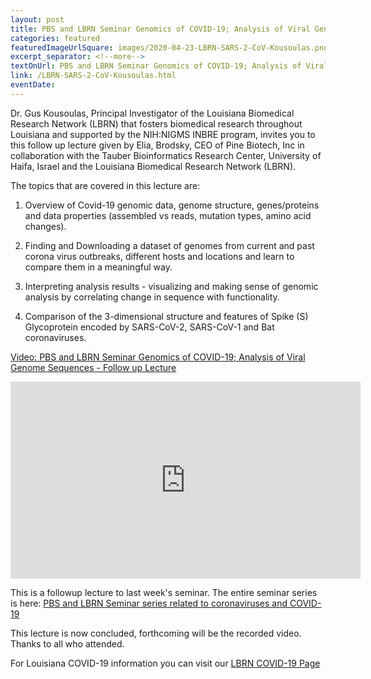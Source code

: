 ```yaml
--- 
layout: post
title: PBS and LBRN Seminar Genomics of COVID-19; Analysis of Viral Genome Sequences - Follow up Lecture
categories: featured
featuredImageUrlSquare: images/2020-04-23-LBRN-SARS-2-CoV-Kousoulas.png
excerpt_separator: <!--more-->
textOnUrl: PBS and LBRN Seminar Genomics of COVID-19; Analysis of Viral Genome Sequences - Follow up Lecture
link: /LBRN-SARS-2-CoV-Kousoulas.html
eventDate:
--- 
```


Dr. Gus Kousoulas, Principal Investigator of the Louisiana Biomedical Research Network (LBRN) that fosters biomedical research throughout Louisiana and supported by the NIH:NIGMS INBRE program, invites you to this follow up lecture given by Elia, Brodsky, CEO of Pine Biotech, Inc in collaboration with the Tauber Bioinformatics Research Center, University of Haifa, Israel and the Louisiana Biomedical Research Network (LBRN). <!--more-->

The topics that are covered in  this lecture are:

1. Overview of Covid-19 genomic data, genome structure, genes/proteins and data properties (assembled vs reads, mutation types, amino acid changes).  

2. Finding and Downloading a dataset of genomes from current and past corona virus outbreaks, different hosts and locations and learn to compare them in a meaningful way.  

3. Interpreting analysis results - visualizing and making sense of genomic analysis by correlating change in sequence with functionality.  

4. Comparison of the 3-dimensional structure and features of Spike (S) Glycoprotein encoded by SARS-CoV-2,  SARS-CoV-1 and Bat coronaviruses.  

  [Video: PBS and LBRN Seminar Genomics of COVID-19; Analysis of Viral Genome Sequences - Follow up Lecture](https://www.youtube.com/watch?v=5DWTtC49__M)
  
<center><iframe width="560" height="315" src="https://www.youtube.com/embed/5DWTtC49__M" frameborder="0" allow="accelerometer; autoplay; encrypted-media; gyroscope; picture-in-picture" allowfullscreen></iframe></center>

This is a followup lecture to last week's seminar. The entire seminar series is here: [PBS and LBRN Seminar series related to coronaviruses and COVID-19](https://lbrn.lsu.edu/LBRN-SARS-2-CoV-Kousoulas.html)

This lecture is now concluded, forthcoming will be the recorded video. Thanks to all who attended.

For Louisiana COVID-19 information you can visit our [LBRN COVID-19 Page](/LBRN-COVID-19.html)